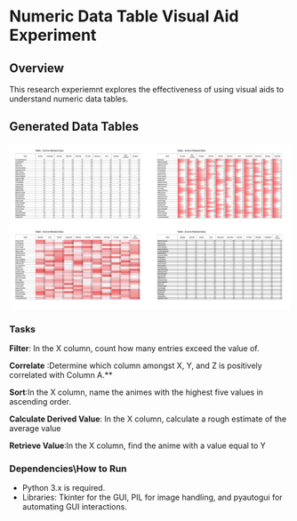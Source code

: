 # Numeric Data Table Visual Aid Experiment

## Overview

This research experiemnt explores the effectiveness of using visual aids to understand  numeric data tables.

## Generated Data Tables

![color](./experiment_package/tables_examples.png)

### Tasks

**Filter**: In the X column, count how many entries exceed the value of.

**Correlate** :Determine which column amongst X, Y, and Z is positively correlated with Column A.**

**Sort**:In the X column, name the animes with the highest five values in ascending order.

**Calculate Derived Value**: In the X column, calculate a rough estimate of the average value

**Retrieve Value**:In the X column, find the anime with a value equal to Y

### Dependencies\How to Run

- Python 3.x is required.
- Libraries: Tkinter for the GUI, PIL for image handling, and pyautogui for automating GUI interactions.
